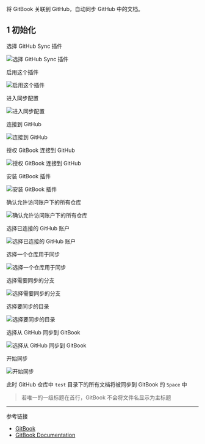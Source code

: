 将 GitBook 关联到 GitHub，自动同步 GitHub 中的文档。

## 1 初始化

选择 GitHub Sync 插件

![选择 GitHub Sync 插件](./../../../images/GitBook/%E9%80%89%E6%8B%A9%20GitHub%20Sync%20%E6%8F%92%E4%BB%B6.png)

启用这个插件

![启用这个插件](./../../../images/GitBook/%E5%90%AF%E7%94%A8%E8%BF%99%E4%B8%AA%E6%8F%92%E4%BB%B6.png)

进入同步配置

![进入同步配置](./../../../images/GitBook/%E8%BF%9B%E5%85%A5%E5%90%8C%E6%AD%A5%E9%85%8D%E7%BD%AE.png)

连接到 GitHub

![连接到 GitHub](./../../../images/GitBook/%E8%BF%9E%E6%8E%A5%E5%88%B0%20GitHub.png)

授权 GitBook 连接到 GitHub

![授权 GitBook 连接到 GitHub](./../../../images/GitBook/%E6%8E%88%E6%9D%83%20GitBook%20%E8%BF%9E%E6%8E%A5%E5%88%B0%20GitHub.png)

安装 GitBook 插件

![安装 GitBook 插件](./../../../images/GitBook/%E5%AE%89%E8%A3%85%20GitBook%20%E6%8F%92%E4%BB%B6.png)

确认允许访问账户下的所有仓库

![确认允许访问账户下的所有仓库](./../../../images/GitBook/%E7%A1%AE%E8%AE%A4%E5%85%81%E8%AE%B8%E8%AE%BF%E9%97%AE%E8%B4%A6%E6%88%B7%E4%B8%8B%E7%9A%84%E6%89%80%E6%9C%89%E4%BB%93%E5%BA%93.png)

选择已连接的 GitHub 账户

![选择已连接的 GitHub 账户](./../../../images/GitBook/%E9%80%89%E6%8B%A9%E5%B7%B2%E8%BF%9E%E6%8E%A5%E7%9A%84%20GitHub%20%E8%B4%A6%E6%88%B7.png)

选择一个仓库用于同步

![选择一个仓库用于同步](./../../../images/GitBook/%E9%80%89%E6%8B%A9%E4%B8%80%E4%B8%AA%E4%BB%93%E5%BA%93%E7%94%A8%E4%BA%8E%E5%90%8C%E6%AD%A5.png)

选择需要同步的分支

![选择需要同步的分支](./../../../images/GitBook/%E9%80%89%E6%8B%A9%E9%9C%80%E8%A6%81%E5%90%8C%E6%AD%A5%E7%9A%84%E5%88%86%E6%94%AF.png)

选择要同步的目录

![选择要同步的目录](./../../../images/GitBook/%E9%80%89%E6%8B%A9%E8%A6%81%E5%90%8C%E6%AD%A5%E7%9A%84%E7%9B%AE%E5%BD%95.png)

选择从 GitHub 同步到 GitBook

![选择从 GitHub 同步到 GitBook](./../../../images/GitBook/%E9%80%89%E6%8B%A9%E4%BB%8E%20GitHub%20%E5%90%8C%E6%AD%A5%E5%88%B0%20GitBook.png)

开始同步

![开始同步](./../../../images/GitBook/%E5%BC%80%E5%A7%8B%E5%90%8C%E6%AD%A5.png)

此时 GitHub 仓库中 `test` 目录下的所有文档将被同步到 GitBook 的 `Space` 中

> 若唯一的一级标题在首行，GitBook 不会将文件名显示为主标题

---

参考链接

- [GitBook](https://www.gitbook.com/)
- [GitBook Documentation](https://docs.gitbook.com/)

